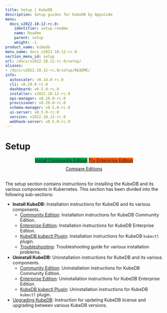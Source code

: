 ```yaml
---
title: Setup | KubeDB
description: Setup guides for KubeDB by AppsCode
menu:
  docs_v2022.10.12-rc.0:
    identifier: setup-readme
    name: Readme
    parent: setup
    weight: -1
product_name: kubedb
menu_name: docs_v2022.10.12-rc.0
section_menu_id: setup
url: /docs/v2022.10.12-rc.0/setup/
aliases:
- /docs/v2022.10.12-rc.0/setup/README/
info:
  autoscaler: v0.14.0-rc.0
  cli: v0.29.0-rc.0
  dashboard: v0.5.0-rc.0
  installer: v2022.10.12-rc.0
  ops-manager: v0.16.0-rc.0
  provisioner: v0.29.0-rc.0
  schema-manager: v0.5.0-rc.0
  ui-server: v0.5.0-rc.0
  version: v2022.10.12-rc.0
  webhook-server: v0.5.0-rc.0
---
```


# Setup

<div style="text-align: center;">
  <a class="button is-link is-medium is-active has-text-weight-normal" href="/docs/v2022.10.12-rc.0/setup/install/community" style="background:#00A651; width: 18rem;">Install Community Edition</a>
  <a class="button is-info is-medium is-active has-text-weight-normal" href="/docs/v2022.10.12-rc.0/setup/install/enterprise"  style="background:#FC6011; width: 18rem;">Try Enterprise Edition</a>
  <a style="margin-top: 10px; display: block;" href="https://kubedb.com/pricing/">Compare Editions</a>
</div>
<br>

The setup section contains instructions for installing the KubeDB and its various components in Kubernetes. This section has been divided into the following sub-sections:

- **Install KubeDB:** Installation instructions for KubeDB and its various components.
  - [Community Edition](/docs/v2022.10.12-rc.0/setup/install/community): Installation instructions for KubeDB Community Edition.
  - [Enterprise Edition](/docs/v2022.10.12-rc.0/setup/install/enterprise): Installation instructions for KubeDB Enterprise Edition.
  - [KubeDB kubectl Plugin](/docs/v2022.10.12-rc.0/setup/install/kubectl_plugin): Installation instructions for KubeDB `kubectl` plugin.
  - [Troubleshooting](/docs/v2022.10.12-rc.0/setup/install/troubleshoting): Troubleshooting guide for various installation problems.
- **Uninstall KubeDB:** Uninstallation instructions for KubeDB and its various components.
  - [Community Edition](/docs/v2022.10.12-rc.0/setup/uninstall/community): Uninstallation instructions for KubeDB Community Edition.
  - [Enterprise Edition](/docs/v2022.10.12-rc.0/setup/uninstall/enterprise): Uninstallation instructions for KubeDB Enterprise Edition.
  - [KubeDB kubectl Plugin](/docs/v2022.10.12-rc.0/setup/uninstall/kubectl_plugin): Uninstallation instructions for KubeDB `kubectl` plugin.
- [Upgrading KubeDB](/docs/v2022.10.12-rc.0/setup/upgrade/): Instruction for updating KubeDB license and upgrading between various KubeDB versions.
